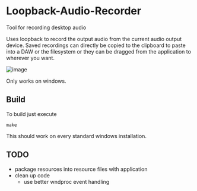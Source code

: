 # Loopback-Audio-Recorder
Tool for recording desktop audio

Uses loopback to record the output audio from the current audio output device. Saved recordings
can directly be copied to the clipboard to paste into a DAW or the filesystem or they can be
dragged from the application to wherever you want.

![image](https://github.com/user-attachments/assets/07f54624-5441-4eb8-ac6c-2944372fdb30)

Only works on windows.

## Build
To build just execute
```
make
```
This should work on every standard windows installation.

## TODO

- package resources into resource files with application
- clean up code
    - use better wndproc event handling
